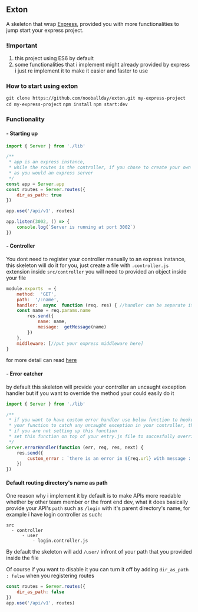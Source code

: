 ## Exton
A skeleton that wrap [Express](https://expressjs.com/), provided you with more functionalities to jump start your express project.

### !Important
1. this project using ES6 by default
2. some functionalities that i implement might already provided by express i just re implement it to make it easier and faster to use

### How to start using exton
`git clone https://github.com/nooballday/exton.git my-express-project` 
`cd my-express-project`
`npm install`
`npm start:dev`

### Functionality

#### - Starting up
```javascript
import { Server } from './lib'

/**
 * app is an express instance,
 * while the routes is the controller, if you chose to create your own routes just add it to 'app'
 * as you would an express server
 */
const app = Server.app
const routes = Server.routes({
    dir_as_path: true
})

app.use('/api/v1', routes)

app.listen(3002, () => {
	console.log(`Server is running at port 3002`)   
})
```

#### - Controller
You dont need to register your controller manually to an express instance, this skeleton will do it for you, just create a file with `.controller.js` extension inside `src/controller` you will need to provided an object inside your file

```javascript
module.exports  = {
	method:  'GET',
	path:  '/:name',
	handler:  async  function (req, res) { //handler can be separate it doesnt have to be inline here
	const name = req.params.name
		res.send({
			name: name,
			message:  getMessage(name)
		})
	},
	middleware: [//put your express middleware here]
}
```
for more detail can read  [here](https://expressjs.com/en/4x/api.html#req)


#### - Error catcher
by default this skeleton will provide your controller an uncaught exception handler but if you want to override the method your could easily do it

```javascript
import { Server } from './lib'

/**
 * if you want to have custom error handler use below function to hookup
 * your function to catch any uncaught exception in your controller, there is a default
 * if you are not setting up this function
 * set this function on top of your entry.js file to succesfully overriding error handler
 */
Server.errorHandler(function (err, req, res, next) {
    res.send({
        custom_error : `there is an error in ${req.url} with message : ${err}`
    })
})
```

#### Default routing directory's name as path

One reason why i implement it by default is to make APIs more readable whether by other team member or the front end dev, what it does basically provide your API's `path` such as `/login` with it's parent directory's name, for example i have login controller as such:
```
src
  - controller
	  - user
		  - login.controller.js
```
By default the skeleton will add `/user/` infront of your path that you provided inside the file

Of course if you want to disable it you can turn it off by adding `dir_as_path : false` when you registering routes

```javascript
const routes = Server.routes({
    dir_as_path: false
})
app.use('/api/v1', routes)
```